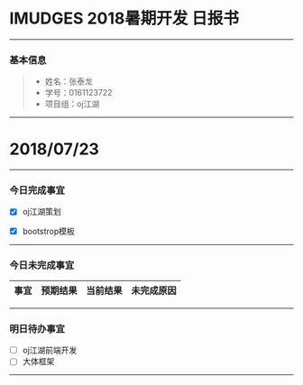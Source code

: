 
# IMUDGES 2018暑期开发 日报书
-------


### 基本信息
> * 姓名：张泰龙
> * 学号：0161123722
> * 项目组：oj江湖

-------


# 2018/07/23

-------

### 今日完成事宜
- [x]  oj江湖策划
- [x]  bootstrop模板 


-----
### 今日未完成事宜


| 事宜     |预期结果| 当前结果  | 未完成原因   | 
| --------   | -----:  | -----:  | :----:  |

------
### 明日待办事宜
- [ ] oj江湖前端开发
- [ ] 大体框架
-------

